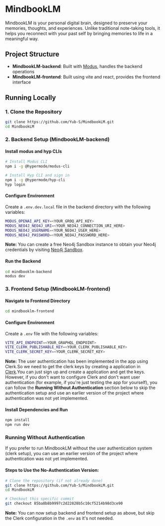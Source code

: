 # MindbookLM

MindbookLM is your personal digital brain, designed to preserve your memories, thoughts, and experiences. Unlike traditional note-taking tools, it helps you reconnect with your past self by bringing memories to life in a meaningful way.

## Project Structure

- **MindbookLM-backend**: Built with [Modus](https://docs.hypermode.com/modus/overview), handles the backend operations
- **MindbookLM-frontend**: Built using vite and react, provides the frontend interface

## Running Locally

### 1. Clone the Repository

```bash
git clone https://github.com/Yub-S/MindbookLM.git
cd MindbookLM
```

### 2. Backend Setup (MindbookLM-backend)

#### Install modus and hyp CLIs

```bash
# Install Modus CLI
npm i -g @hypermode/modus-cli

# Install Hyp CLI and sign in
npm i -g @hypermode/hyp-cli
hyp login
```

#### Configure Environment

Create a `.env.dev.local` file in the backend directory with the following variables:

```bash
MODUS_OPENAI_API_KEY=<YOUR_GROQ_API_KEY>
MODUS_NEO4J_NEO4J_URI=<YOUR_NEO4J_CONNECTION_URI_HERE>
MODUS_NEO4J_USERNAME=<YOUR_NEO4J_USER_HERE>
MODUS_NEO4J_PASSWORD=<YOUR_NEO4J_PASSWORD_HERE>
```
**Note:** You can create a free Neo4j Sandbox instance to obtain your Neo4j credentials by visiting [Neo4j Sandbox](https://sandbox.neo4j.com/).

#### Run the Backend

```bash
cd mindbooklm-backend
modus dev
```

### 3. Frontend Setup (MindbookLM-frontend)

#### Navigate to Frontend Directory

```bash
cd mindbooklm-frontend
```

#### Configure Environment

Create a `.env` file with the following variables:

```bash
VITE_API_ENDPOINT=<YOUR_GRAPHQL_ENDPOINT>
VITE_CLERK_PUBLISHABLE_KEY=<YOUR_CLERK_PUBLISHABLE_KEY>
VITE_CLERK_SECRET_KEY=<YOUR_CLERK_SECRET_KEY>
```

**Note:** The user authentication has been implemented in the app using Clerk.So we need to get the clerk keys by creating a application in [Clerk](https://clerk.com/).You can just sign up and create a application and get the keys.  However, if you don't want to configure Clerk and don't want user authentication (for example, if you're just testing the app for yourself), you can follow the **Running Without Authentication** section below to skip the authentication setup and use an earlier version of the project where authentication was not yet implemented.

#### Install Dependencies and Run

```bash
npm install
npm run dev
```

### Running Without Authentication

If you prefer to run MindbookLM without the user authentication system (clerk setup), you can use an earlier version of the project where authentication was not yet implemented.

#### Steps to Use the No-Authentication Version:

```bash
# Clone the repository (if not already done)
git clone https://github.com/Yub-S/MindbookLM.git
cd MindbookLM

# Checkout this specific commit 
git checkout 85ba8b8b9997c2d22828b5c10cf5214b98d3ce90
```
**Note:** You can now setup backend and frontend setup as above, but skip the Clerk configuration in the `.env` as it's not needed.
